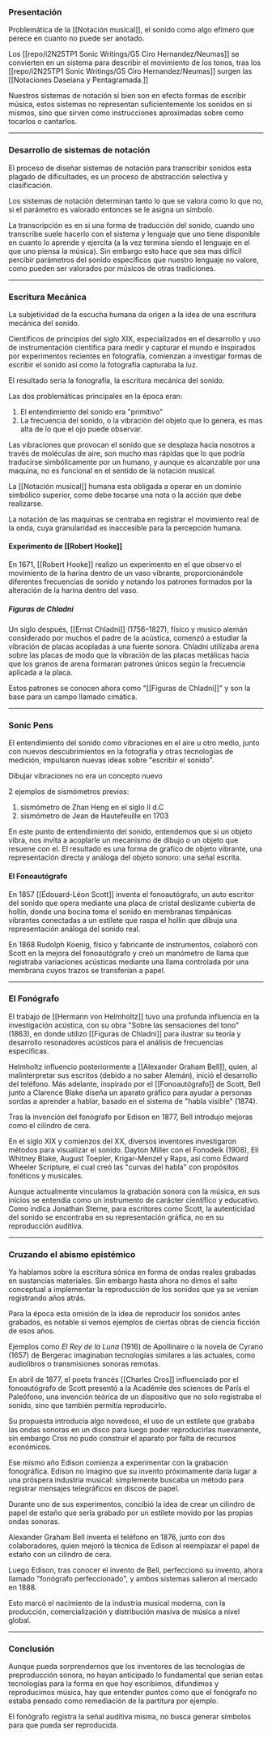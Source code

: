 
### Presentación

Problemática de la [[Notación musical]], el sonido como algo efímero que perece en cuanto no puede ser anotado. 

Los [[repo/i2N25TP1 Sonic Writings/G5 Ciro Hernandez/Neumas]] se convierten en un sistema para describir el movimiento de los tonos, tras los [[repo/i2N25TP1 Sonic Writings/G5 Ciro Hernandez/Neumas]] surgen las [[Notaciones Daseiana y Pentagramada.]]

Nuestros sistemas de notación si bien son en efecto formas de escribir música, estos sistemas no representan suficientemente los sonidos en si mismos, sino que sirven como instrucciones aproximadas sobre como tocarlos o cantarlos.

----------------------------------------------------------------

### Desarrollo de sistemas de notación

El proceso de diseñar sistemas de notación para transcribir sonidos esta plagado de dificultades, es un proceso de abstracción selectiva y clasificación.

Los sistemas de notación determinan tanto lo que se valora como lo que no, si el parámetro es valorado entonces se le asigna un símbolo.

La transcripción es en si una forma de traducción del sonido, cuando uno transcribe suele hacerlo con el sistema y lenguaje que uno tiene disponible en cuanto lo aprende y ejercita (a la vez termina siendo el lenguaje en el que uno piensa la música). Sin embargo esto hace que sea mas difícil percibir parámetros del sonido específicos que nuestro lenguaje no valore, como pueden ser valorados por músicos de otras tradiciones.


--------------------------------------------------------------------------

### Escritura Mecánica

La subjetividad de la escucha humana da origen a la idea de una escritura mecánica del sonido.

Científicos de principios del siglo XIX, especializados en el desarrollo y uso de instrumentación científica para medir y capturar el mundo e inspirados por experimentos recientes en fotografía, comienzan a investigar formas de escribir el sonido así como la fotografía capturaba la luz.

El resultado seria la fonografía, la escritura mecánica del sonido.

Las dos problemáticas principales en la época eran:

1) El entendimiento del sonido era "primitivo" 
2) La frecuencia del sonido, o la vibración del objeto que lo genera, es mas alta de lo que el ojo puede observar.

Las vibraciones que provocan el sonido que se desplaza hacia nosotros a través de moléculas de aire, son mucho mas rápidas que lo que podría traducirse simbólicamente por un humano, y aunque es alcanzable por una maquina, no es funcional en el sentido de la notación musical.

La [[Notación musical]] humana esta obligada a operar en un dominio simbólico superior, como debe tocarse una nota o la acción que debe realizarse.

La notación de las maquinas se centraba en registrar el movimiento real de la onda, cuya granularidad es inaccesible para la percepción humana.


#### Experimento de [[Robert Hooke]]

En 1671, [[Robert Hooke]] realizo un experimento en el que observo el movimiento de la harina dentro de un vaso vibrante, proporcionándole diferentes frecuencias de sonido y notando los patrones formados por la alteración de la harina dentro del vaso.


##### Figuras de Chladni

Un siglo después, [[Ernst Chladni]] (1756–1827), físico y musico alemán considerado por muchos el padre de la acústica, comenzó a estudiar la vibración de placas acopladas a una fuente sonora.
Chladni utilizaba arena sobre las placas de modo que la vibración de las placas metálicas hacia que los granos de arena formaran patrones únicos según la frecuencia aplicada a la placa.

Estos patrones se conocen ahora como "[[Figuras de Chladni]]" y son la base para un campo llamado cimática.

--------------------------------------------------------------------------

### Sonic Pens

El entendimiento del sonido como vibraciones en el aire u otro medio, junto con nuevos descubrimientos en la fotografía y otras tecnologías de medición, impulsaron nuevas ideas sobre "escribir el sonido".

Dibujar vibraciones no era un concepto nuevo

2 ejemplos de sismómetros previos:

1) sismómetro de Zhan Heng en el siglo II d.C
2) sismómetro de Jean de Hautefeuille en 1703 

En este punto de entendimiento del sonido, entendemos que si un objeto vibra, nos invita a acoplarle un mecanismo de dibujo o un objeto que resuene con el.
El resultado es una forma de grafico de objeto vibrante, una representación directa y análoga del objeto sonoro: una señal escrita.


#### El Fonoautógrafo

En 1857 [[Édouard-Léon Scott]] inventa el fonoautógrafo, un auto escritor del sonido que opera mediante una placa de cristal deslizante cubierta de hollín, donde una bocina toma el sonido en membranas timpánicas vibrantes conectadas a un estilete que raspa el hollín que dibuja una representación análoga del sonido real.

En 1868 Rudolph Koenig, físico y fabricante de instrumentos, colaboró con Scott en la mejora del fonoautógrafo y creó un manómetro de llama que registraba variaciones acústicas mediante una llama controlada por una membrana cuyos trazos se transferían a papel.

--------------------------------------------------------------------------

### El Fonógrafo

El trabajo de [[Hermann von Helmholtz]] tuvo una profunda influencia en la investigación acústica, con su obra "Sobre las sensaciones del tono" (1863), en donde utilizo [[Figuras de Chladni]] para ilustrar su teoría y desarrollo resonadores acústicos para el análisis de frecuencias especificas.

Helmholtz influencio posteriormente a [[Alexander Graham Bell]], quien, al malinterpretar sus escritos (debido a no saber Alemán), inició el desarrollo del teléfono. 
Más adelante, inspirado por el [[Fonoautógrafo]] de Scott, Bell junto a Clarence Blake diseña un aparato gráfico para ayudar a personas sordas a aprender a hablar, basado en el sistema de "habla visible" (1874).

Tras la invención del fonógrafo por Edison en 1877, Bell introdujo mejoras como el cilindro de cera.

En el siglo XIX y comienzos del XX, diversos inventores investigaron métodos para visualizar el sonido. Dayton Miller con el Fonodeik (1908), Eli Whitney Blake, August Toepler, Krigar-Menzel y Raps, así como Edward Wheeler Scripture, el cual creó las "curvas del habla" con propósitos fonéticos y musicales.

 Aunque actualmente vinculamos la grabación sonora con la música, en sus inicios se entendía como un instrumento de carácter científico y educativo. Como indica Jonathan Sterne, para escritores como Scott, la autenticidad del sonido se encontraba en su representación gráfica, no en su reproducción auditiva.

--------------------------------------------------------------------------

### Cruzando el abismo epistémico

Ya hablamos sobre la escritura sónica en forma de ondas reales grabadas en sustancias materiales.
Sin embargo hasta ahora no dimos el salto conceptual a implementar la reproducción de los sonidos que ya se venían registrando años atrás.

Para la época esta omisión de la idea de reproducir los sonidos antes grabados, es notable si vemos ejemplos de ciertas obras de ciencia ficción de esos años.

Ejemplos como _El Rey de la Luna_ (1916) de Apollinaire o la novela de Cyrano (1657) de Bergerac imaginaban tecnologías similares a las actuales, como audiolibros o transmisiones sonoras remotas.

En abril de 1877, el poeta francés [[Charles Cros]] influenciado por el fonoautógrafo de Scott presentó a la Académie des sciences de París el Paleófono, una invención teórica de un dispositivo que no solo registraba el sonido, sino que también permitía reproducirlo.

Su propuesta introducía algo novedoso, el uso de un estilete que grababa las ondas sonoras en un disco para luego poder reproducirlas nuevamente, sin embargo Cros no pudo construir el aparato por falta de recursos económicos.

Ese mismo año Edison comienza a experimentar con la grabación fonográfica. Edison no imagino que su invento próximamente daría lugar a una próspera industria musical: simplemente buscaba un método para registrar mensajes telegráficos en discos de papel.

Durante uno de sus experimentos, concibió la idea de crear un cilindro de papel de estaño que sería grabado por un estilete movido por las propias ondas sonoras.

Alexander Graham Bell inventa el teléfono en 1876, junto con dos colaboradores, quien mejoró la técnica de Edison al reemplazar el papel de estaño con un cilindro de cera.

Luego Edison, tras conocer el invento de Bell, perfeccionó su invento, ahora llamado "fonógrafo perfeccionado", y ambos sistemas salieron al mercado en 1888.

Esto marcó el nacimiento de la industria musical moderna, con la producción, comercialización y distribución masiva de música a nivel global.

--------------------------------------------------------------------------

### Conclusión

Aunque pueda sorprendernos que los inventores de las tecnologías de preproducción sonora, no hayan anticipado lo fundamental que serian estas tecnologías para la forma en que hoy escribimos, difundimos y reproducimos música, hay que entender puntos como que el fonógrafo no estaba pensado como remediación de la partitura por ejemplo.

El fonógrafo registra la señal auditiva misma, no busca generar símbolos para que pueda ser reproducida.





